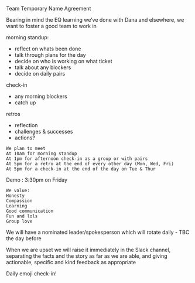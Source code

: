 Team Temporary Name Agreement

Bearing in mind the EQ learning we’ve done with Dana and elsewhere, we want to foster a good team to work in

morning standup:
- reflect on whats been done
- talk through plans for the day
- decide on who is working on what ticket
- talk about any blockers 
- decide on daily pairs

check-in
- any morning blockers
- catch up

retros
- reflection
- challenges & successes
- actions?

```
We plan to meet
At 10am for morning standup
At 1pm for afternoon check-in as a group or with pairs
At 5pm for a retro at the end of every other day (Mon, Wed, Fri)
At 5pm for a check-in at the end of the day on Tue & Thur 
```

Demo : 3:30pm on Friday 

```
We value:
Honesty
Compassion
Learning
Good communication
Fun and lols
Group love
```

We will have a nominated leader/spokesperson which will rotate daily - TBC the day before

When we are upset we will raise it immediately in the Slack channel, separating the facts and the story as far as we are able, and giving actionable, specific and kind feedback as appropriate

Daily emoji check-in!